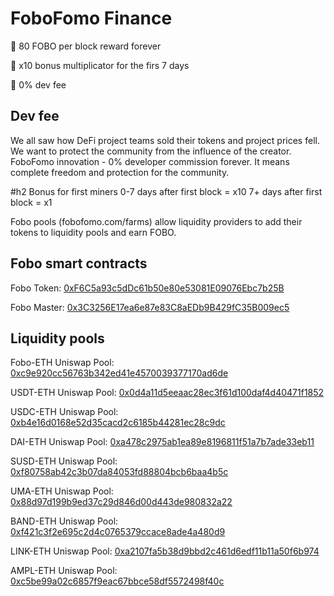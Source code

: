FoboFomo Finance
===================
🌈 80 FOBO per block reward forever

🌈 x10 bonus multiplicator for the firs 7 days

🌈 0% dev fee


Dev fee
-----------
We all saw how DeFi project teams sold their tokens and project prices fell. 
We want to protect the community from the influence of the creator. 
FoboFomo innovation - 0% developer commission forever. 
It means complete freedom and protection for the community.



#h2 Bonus for first miners
0-7 days after first block = x10
7+ days after first block = x1


Fobo pools (fobofomo.com/farms) allow liquidity providers to add their tokens to liquidity pools and earn FOBO.



Fobo smart contracts
-----------------------

Fobo Token: [0xF6C5a93c5dDc61b50e80e53081E09076Ebc7b25B](https://etherscan.io/address/0xF6C5a93c5dDc61b50e80e53081E09076Ebc7b25B)

Fobo Master: [0x3C3256E17ea6e87e83C8aEDb9B429fC35B009ec5](https://etherscan.io/address/0x3c3256e17ea6e87e83c8aedb9b429fc35b009ec5)



Liquidity pools
---------------


Fobo-ETH Uniswap Pool: [0xc9e920cc56763b342ed41e4570039377170ad6de](https://etherscan.io/address/0xc9e920cc56763b342ed41e4570039377170ad6de)

USDT-ETH Uniswap Pool: [0x0d4a11d5eeaac28ec3f61d100daf4d40471f1852](https://etherscan.io/address/0x0d4a11d5eeaac28ec3f61d100daf4d40471f1852)

USDC-ETH Uniswap Pool: [0xb4e16d0168e52d35cacd2c6185b44281ec28c9dc](https://etherscan.io/address/0xb4e16d0168e52d35cacd2c6185b44281ec28c9dc)

DAI-ETH Uniswap Pool: [0xa478c2975ab1ea89e8196811f51a7b7ade33eb11](https://etherscan.io/address/0xa478c2975ab1ea89e8196811f51a7b7ade33eb11)

SUSD-ETH Uniswap Pool: [0xf80758ab42c3b07da84053fd88804bcb6baa4b5c](https://etherscan.io/address/0xf80758ab42c3b07da84053fd88804bcb6baa4b5c)

UMA-ETH Uniswap Pool: [0x88d97d199b9ed37c29d846d00d443de980832a22](https://etherscan.io/address/0x88d97d199b9ed37c29d846d00d443de980832a22)

BAND-ETH Uniswap Pool: [0xf421c3f2e695c2d4c0765379ccace8ade4a480d9](https://etherscan.io/address/0xf421c3f2e695c2d4c0765379ccace8ade4a480d9)

LINK-ETH Uniswap Pool: [0xa2107fa5b38d9bbd2c461d6edf11b11a50f6b974](https://etherscan.io/address/0xa2107fa5b38d9bbd2c461d6edf11b11a50f6b974)

AMPL-ETH Uniswap Pool: [0xc5be99a02c6857f9eac67bbce58df5572498f40c](https://etherscan.io/address/0xc5be99a02c6857f9eac67bbce58df5572498f40c)










